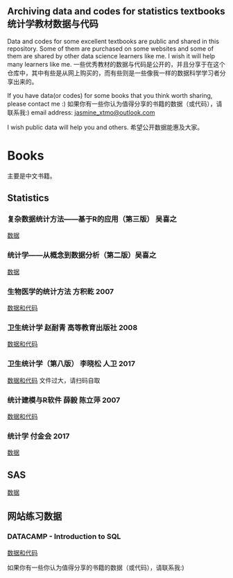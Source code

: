 ## Archiving data and codes for statistics textbooks 统计学教材数据与代码


Data and codes for some excellent textbooks are public and shared in this repository. Some of them are purchased on some websites and some of them are shared by other data science learners like me. I wish it will help many learners like me.
一些优秀教材的数据与代码是公开的，并且分享于在这个仓库中，其中有些是从网上购买的，而有些则是一些像我一样的数据科学学习者分享出来的。

If you have data(or codes) for some books that you think worth sharing, please contact me :) 
如果你有一些你认为值得分享的书籍的数据（或代码），请联系我:)
email address: jasmine_xtmo@outlook.com

I wish public data will help you and others.
希望公开数据能惠及大家。

# Books

主要是中文书籍。

## Statistics

### 复杂数据统计方法——基于R的应用（第三版） 吴喜之
[数据](/WU-FZ3-2015-data.zip)

### 统计学——从概念到数据分析（第二版）吴喜之
[数据](/WU-TJX-2016-data.rar)

### 生物医学的统计方法 方积乾 2007
[数据和代码](/FANG-SWYX-2007-data%26codes.rar)

### 卫生统计学 赵耐青 高等教育出版社 2008
[数据和代码](/ZHAO-WSTJ-2008-data%26codes.zip)

### 卫生统计学（第八版） 李晓松 人卫 2017
[数据和代码](/LI-WSTJ-2017-data_codes.png) 文件过大，请扫码自取

### 统计建模与R软件 薛毅 陈立萍 2007
[数据和代码](/XUE-TJJM-2007-data%20codes.rar)

### 统计学  付金会 2017
[数据](/FU-TJX-2017-data.rar)

## SAS
[数据](/MA-SAS-2020.rar)

## 网站练习数据
### DATACAMP - Introduction to SQL
[数据和代码](/films.sql)





如果你有一些你认为值得分享的书籍的数据（或代码），请联系我:)
